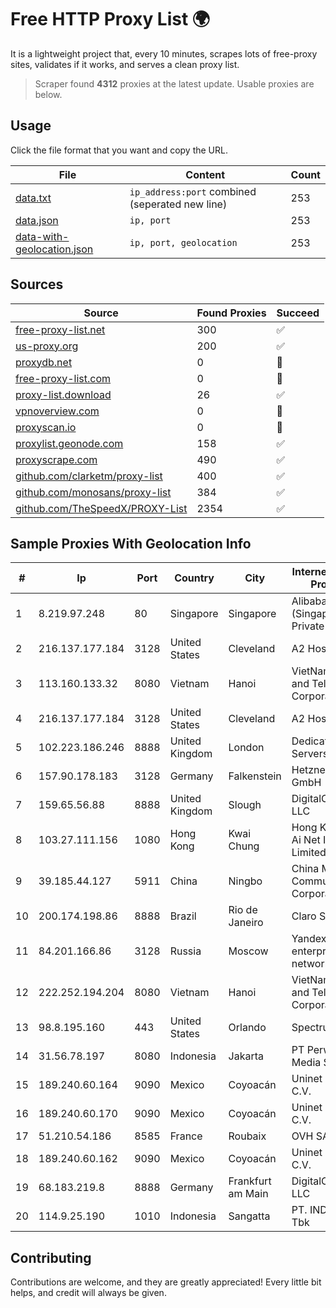 
# Free HTTP Proxy List 🌍

It is a lightweight project that, every 10 minutes, scrapes lots of free-proxy sites, validates if it works, and serves a clean proxy list.


> Scraper found **4312** proxies at the latest update. Usable proxies are below.

## Usage

Click the file format that you want and copy the URL.


|File|Content|Count|
|----|-------|-----|
|[data.txt](https://raw.githubusercontent.com/themiralay/Proxy-List-World/master/data.txt)|`ip_address:port` combined (seperated new line)|253|
|[data.json](https://raw.githubusercontent.com/themiralay/Proxy-List-World/master/data.json)|`ip, port`|253|
|[data-with-geolocation.json](https://raw.githubusercontent.com/themiralay/Proxy-List-World/master/data-with-geolocation.json)|`ip, port, geolocation`|253|

## Sources

|Source|Found Proxies|Succeed|
|------|-------------|-------|
|[free-proxy-list.net](https://free-proxy-list.net)|300|✅|
|[us-proxy.org](https://www.us-proxy.org)|200|✅|
|[proxydb.net](http://proxydb.net)|0|🚫|
|[free-proxy-list.com](https://free-proxy-list.com/?page=&port=&type%5B%5D=http&type%5B%5D=https&up_time=0&search=Search)|0|🚫|
|[proxy-list.download](https://www.proxy-list.download/HTTP)|26|✅|
|[vpnoverview.com](https://vpnoverview.com/privacy/anonymous-browsing/free-proxy-servers)|0|🚫|
|[proxyscan.io](https://www.proxyscan.io)|0|🚫|
|[proxylist.geonode.com](https://proxylist.geonode.com/api/proxy-list?limit=300&page=1&sort_by=lastChecked&sort_type=desc&protocols=http,https)|158|✅|
|[proxyscrape.com](https://api.proxyscrape.com/v2/?request=displayproxies&protocol=http&timeout=10000&country=all&ssl=all&anonymity=all)|490|✅|
|[github.com/clarketm/proxy-list](https://raw.githubusercontent.com/clarketm/proxy-list/master/proxy-list-raw.txt)|400|✅|
|[github.com/monosans/proxy-list](https://raw.githubusercontent.com/monosans/proxy-list/main/proxies/http.txt)|384|✅|
|[github.com/TheSpeedX/PROXY-List](https://raw.githubusercontent.com/TheSpeedX/PROXY-List/master/http.txt)|2354|✅|


## Sample Proxies With Geolocation Info

|#|Ip|Port|Country|City|Internet Service Provider|
|-|--|----|-------|----|-------------------------|
|1|8.219.97.248|80|Singapore|Singapore|Alibaba Cloud (Singapore) Private Limited|
|2|216.137.177.184|3128|United States|Cleveland|A2 Hosting, Inc.|
|3|113.160.133.32|8080|Vietnam|Hanoi|VietNam Post and Telecom Corporation|
|4|216.137.177.184|3128|United States|Cleveland|A2 Hosting, Inc.|
|5|102.223.186.246|8888|United Kingdom|London|Dedicated Servers|
|6|157.90.178.183|3128|Germany|Falkenstein|Hetzner Online GmbH|
|7|159.65.56.88|8888|United Kingdom|Slough|DigitalOcean, LLC|
|8|103.27.111.156|1080|Hong Kong|Kwai Chung|Hong Kong San Ai Net Int'l Limited|
|9|39.185.44.127|5911|China|Ningbo|China Mobile Communications Corporation|
|10|200.174.198.86|8888|Brazil|Rio de Janeiro|Claro S.A|
|11|84.201.166.86|3128|Russia|Moscow|Yandex enterprise network|
|12|222.252.194.204|8080|Vietnam|Hanoi|VietNam Post and Telecom Corporation|
|13|98.8.195.160|443|United States|Orlando|Spectrum|
|14|31.56.78.197|8080|Indonesia|Jakarta|PT Perwira Media Solusi|
|15|189.240.60.164|9090|Mexico|Coyoacán|Uninet S.A. de C.V.|
|16|189.240.60.170|9090|Mexico|Coyoacán|Uninet S.A. de C.V.|
|17|51.210.54.186|8585|France|Roubaix|OVH SAS|
|18|189.240.60.162|9090|Mexico|Coyoacán|Uninet S.A. de C.V.|
|19|68.183.219.8|8888|Germany|Frankfurt am Main|DigitalOcean, LLC|
|20|114.9.25.190|1010|Indonesia|Sangatta|PT. INDOSAT Tbk|



## Contributing

Contributions are welcome, and they are greatly appreciated! Every
little bit helps, and credit will always be given.

